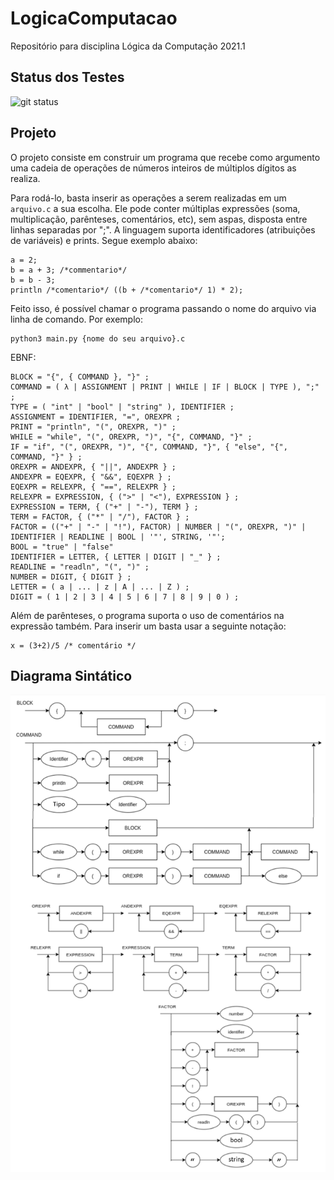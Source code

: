 # LogicaComputacao
Repositório para disciplina Lógica da Computação 2021.1

## Status dos Testes

![git status](http://3.129.230.99/svg/lucasmuchaluat/LogicaComputacao/)

## Projeto

O projeto consiste em construir um programa que recebe como argumento uma cadeia de operações de números inteiros de múltiplos dígitos as realiza. 

Para rodá-lo, basta inserir as operações a serem realizadas em um ```arquivo.c``` a sua escolha. Ele pode conter múltiplas expressões (soma, multiplicação, parênteses, comentários, etc), sem aspas, disposta entre linhas separadas por ";". A linguagem suporta identificadores (atribuições de variáveis) e prints. Segue exemplo abaixo:

```
a = 2;
b = a + 3; /*commentario*/
b = b - 3;
println /*comentario*/ ((b + /*comentario*/ 1) * 2);
```

Feito isso, é possível chamar o programa passando o nome do arquivo via linha de comando. Por exemplo:

```
python3 main.py {nome do seu arquivo}.c
```

EBNF:

```
BLOCK = "{", { COMMAND }, "}" ;
COMMAND = ( λ | ASSIGNMENT | PRINT | WHILE | IF | BLOCK | TYPE ), ";" ;
TYPE = ( "int" | "bool" | "string" ), IDENTIFIER ; 
ASSIGNMENT = IDENTIFIER, "=", OREXPR ;
PRINT = "println", "(", OREXPR, ")" ;
WHILE = "while", "(", OREXPR, ")", "{", COMMAND, "}" ;
IF = "if", "(", OREXPR, ")", "{", COMMAND, "}", { "else", "{", COMMAND, "}" } ;
OREXPR = ANDEXPR, { "||", ANDEXPR } ;
ANDEXPR = EQEXPR, { "&&", EQEXPR } ;
EQEXPR = RELEXPR, { "==", RELEXPR } ;
RELEXPR = EXPRESSION, { (">" | "<"), EXPRESSION } ;
EXPRESSION = TERM, { ("+" | "-"), TERM } ;
TERM = FACTOR, { ("*" | "/"), FACTOR } ;
FACTOR = (("+" | "-" | "!"), FACTOR) | NUMBER | "(", OREXPR, ")" | IDENTIFIER | READLINE | BOOL | '"', STRING, '"';
BOOL = "true" | "false"
IDENTIFIER = LETTER, { LETTER | DIGIT | "_" } ;
READLINE = "readln", "(", ")" ;
NUMBER = DIGIT, { DIGIT } ;
LETTER = ( a | ... | z | A | ... | Z ) ;
DIGIT = ( 1 | 2 | 3 | 4 | 5 | 6 | 7 | 8 | 9 | 0 ) ; 
```

Além de parênteses, o programa suporta o uso de comentários na expressão também. Para inserir um basta usar a seguinte notação:

```
x = (3+2)/5 /* comentário */
```

## Diagrama Sintático

![alt text](./DiagramaSintatico.png)
